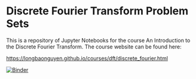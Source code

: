 # Discrete Fourier Transform Problem Sets


This is a repository of Jupyter Notebooks for the course An Introduction to the Discrete Fourier Transform. The course website can be found here:

<https://longbaonguyen.github.io/courses/dft/discrete_fourier.html>


[![Binder](https://mybinder.org/badge_logo.svg)](https://mybinder.org/v2/gh/LongBaoNguyen/discrete_fourier_problem_sets/master)
